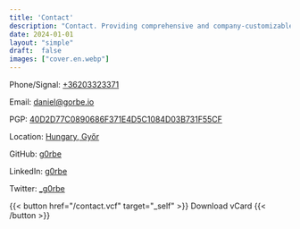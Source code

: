 ```yaml
---
title: 'Contact'
description: "Contact. Providing comprehensive and company-customizable IT services, well-functioning and cost-effective IT background."
date: 2024-01-01
layout: "simple"
draft:  false
images: ["cover.en.webp"]
---
```


Phone/Signal: [+36203323371](tel:+36203323371)

Email: [daniel@gorbe.io](mailto:daniel@gorbe.io)

PGP: [40D2D77C0890686F371E4D5C1084D03B731F55CF](https://www.gorbe.io/keys/40D2D77C0890686F371E4D5C1084D03B731F55CF.txt)

Location: [Hungary, Győr](https://www.openstreetmap.org/#map=12/47.6825/17.5998)

GitHub: [g0rbe](https://github.com/g0rbe)

LinkedIn: [g0rbe](https://linkedin.com/in/g0rbe)

Twitter: [_g0rbe](https://twitter.com/_g0rbe)

{{< button href="/contact.vcf" target="_self" >}}
Download vCard
{{< /button >}}